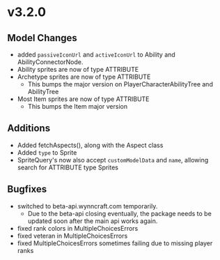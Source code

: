 # v3.2.0

## Model Changes
- added `passiveIconUrl` and `activeIconUrl` to Ability and AbilityConnectorNode.
- Ability sprites are now of type ATTRIBUTE
- Archetype sprites are now of type ATTRIBUTE
    - This bumps the major version on PlayerCharacterAbilityTree and AbilityTree
- Most Item sprites are now of type ATTRIBUTE
    - This bumps the Item major version

## Additions
- Added fetchAspects(), along with the Aspect class
- Added `type` to Sprite
- SpriteQuery's now also accept `customModelData` and `name`, allowing search for ATTRIBUTE type Sprites

## Bugfixes
- switched to beta-api.wynncraft.com temporarily.
    - Due to the beta-api closing eventually, the package needs to be updated soon after the main api works again.
- fixed rank colors in MultipleChoicesErrors
- fixed veteran in MultipleChoicesErrors
- fixed MultipleChoicesErrors sometimes failing due to missing player ranks
